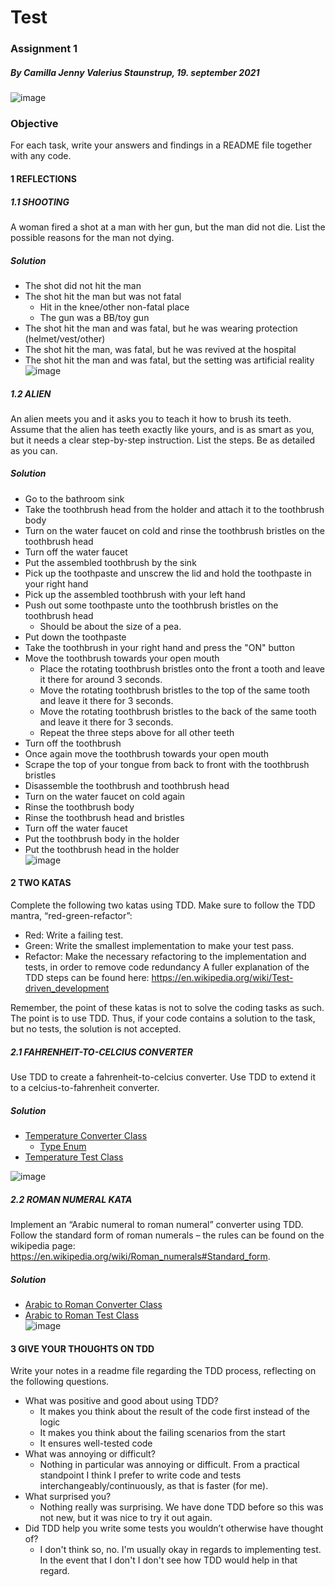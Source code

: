 # Test
### Assignment 1
##### By Camilla Jenny Valerius Staunstrup, 19. september 2021  
![image](https://user-images.githubusercontent.com/35559774/132123870-4d9d914d-a1e4-48c8-af9f-bd879fb7abc4.png)
### Objective
For each task, write your answers and findings in a README file together with any
code.  
#### 1 REFLECTIONS
##### 1.1 SHOOTING
A woman fired a shot at a man with her gun, but the man did not die. List the possible
reasons for the man not dying.  

##### Solution
- The shot did not hit the man
- The shot hit the man but was not fatal
  - Hit in the knee/other non-fatal place 
  - The gun was a BB/toy gun 
- The shot hit the man and was fatal, but he was wearing protection (helmet/vest/other) 
- The shot hit the man, was fatal, but he was revived at the hospital
- The shot hit the man and was fatal, but the setting was artificial reality  
![image](https://user-images.githubusercontent.com/35559774/132123870-4d9d914d-a1e4-48c8-af9f-bd879fb7abc4.png)
##### 1.2 ALIEN
An alien meets you and it asks you to teach it how to brush its teeth. Assume that the
alien has teeth exactly like yours, and is as smart as you, but it needs a clear step-by-step instruction. List the steps. Be as detailed as you can.    

##### Solution
- Go to the bathroom sink
- Take the toothbrush head from the holder and attach it to the toothbrush body
- Turn on the water faucet  on cold and rinse the toothbrush bristles on the toothbrush head
- Turn off the water faucet
- Put the assembled toothbrush by the sink
- Pick up the toothpaste and unscrew the lid and hold the toothpaste in your right hand
- Pick up the assembled toothbrush with your left hand
- Push out some toothpaste unto the toothbrush bristles on the toothbrush head
	- Should be about the size of a pea.
- Put down the toothpaste
- Take the toothbrush in your right hand and press the "ON" button
- Move the toothbrush towards your open mouth 
  - Place the rotating toothbrush bristles onto the front a tooth and leave it there for around 3 seconds.
  - Move the rotating toothbrush bristles to the top of the same tooth and leave it there for 3 seconds.
  - Move the rotating toothbrush bristles to the back of the same tooth and leave it there for 3 seconds.
  - Repeat the three steps above for all other teeth
- Turn off the toothbrush
- Once again move the toothbrush towards your open mouth 
- Scrape the top of your tongue from back to front with the toothbrush bristles
- Disassemble the toothbrush and toothbrush head
- Turn on the water faucet on cold again
- Rinse the toothbrush body 
- Rinse the toothbrush head and bristles
- Turn off the water faucet
- Put the toothbrush body in the holder
- Put the toothbrush head in the holder  
![image](https://user-images.githubusercontent.com/35559774/132123870-4d9d914d-a1e4-48c8-af9f-bd879fb7abc4.png)

#### 2 TWO KATAS
Complete the following two katas using TDD. Make sure to follow the TDD mantra,
“red-green-refactor”:
- Red: Write a failing test.
- Green: Write the smallest implementation to make your test pass.
- Refactor: Make the necessary refactoring to the implementation and tests, in
order to remove code redundancy
A fuller explanation of the TDD steps can be found here:
https://en.wikipedia.org/wiki/Test-driven_development

Remember, the point of these katas is not to solve the coding tasks as such. The point
is to use TDD. Thus, if your code contains a solution to the task, but no tests, the
solution is not accepted.

##### 2.1 FAHRENHEIT-TO-CELCIUS CONVERTER
Use TDD to create a fahrenheit-to-celcius converter.
Use TDD to extend it to a celcius-to-fahrenheit converter.

##### Solution
- [Temperature Converter Class](https://github.com/Castau/2nd_semester_individual_assignments/blob/main/test/One/src/main/java/ConvertTemperature.java)  
  - [Type Enum](https://github.com/Castau/2nd_semester_individual_assignments/blob/main/test/One/src/main/java/FromTempType.java)
- [Temperature Test Class](https://github.com/Castau/2nd_semester_individual_assignments/blob/main/test/One/src/test/java/TemperatureTest.java)  
  
![image](https://user-images.githubusercontent.com/35559774/132123870-4d9d914d-a1e4-48c8-af9f-bd879fb7abc4.png)
##### 2.2 ROMAN NUMERAL KATA
Implement an “Arabic numeral to roman numeral” converter using TDD. Follow the
standard form of roman numerals – the rules can be found on the wikipedia page:
https://en.wikipedia.org/wiki/Roman_numerals#Standard_form.

##### Solution
- [Arabic to Roman Converter Class](https://github.com/Castau/2nd_semester_individual_assignments/blob/main/test/One/src/main/java/ConvertRomanNumber.java)  
- [Arabic to Roman Test Class](https://github.com/Castau/2nd_semester_individual_assignments/blob/main/test/One/src/test/java/RomanTest.java)   
![image](https://user-images.githubusercontent.com/35559774/132123870-4d9d914d-a1e4-48c8-af9f-bd879fb7abc4.png)

#### 3 GIVE YOUR THOUGHTS ON TDD
Write your notes in a readme file regarding the TDD process, reflecting on the
following questions.
- What was positive and good about using TDD?
  - It makes you think about the result of the code first instead of the logic
  - It makes you think about the failing scenarios from the start
  - It ensures well-tested code
- What was annoying or difficult?
	- Nothing in particular was annoying or difficult. From a practical standpoint I think I prefer to write code and tests interchangeably/continuously, as that is faster (for me). 
- What surprised you?
	- Nothing really was surprising. We have done TDD before so this was not new, but it was nice to try it out again.
- Did TDD help you write some tests you wouldn’t otherwise have thought of?
	- I don't think so, no. I'm usually okay in regards to implementing test. In the event that I don't I don't see how TDD would help in that regard. 
